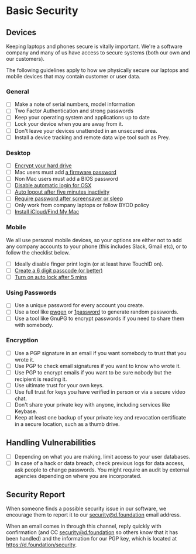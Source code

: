# Basic Security
## Devices
Keeping laptops and phones secure is vitally important. We're a software company and many of us have access to secure systems (both our own and our customers). 

The following guidelines apply to how we physically secure our laptops and mobile devices that may contain customer or user data.

### General
- [ ] Make a note of serial numbers, model information
- [ ] Two Factor Authentication and strong passwords
- [ ] Keep your operating system and applications up to date
- [ ] Lock your device when you are away from it.
- [ ] Don't leave your devices unattended in an unsecured area.
- [ ] Install a device tracking and remote data wipe tool such as Prey.

### Desktop
- [ ] [Encrypt your hard drive](https://support.apple.com/en-gb/HT204837)
- [ ] Mac users must add [a firmware password](https://support.apple.com/en-gb/HT204455) 
- [ ] Non Mac users must add a BIOS password
- [ ] [Disable automatic login for OSX](https://www.intego.com/mac-security-blog/mac-security-tip-disable-automatic-login/) 
- [ ] [Auto logout after five minutes inactivity](https://support.apple.com/en-gb/HT201988) 
- [ ] [Require password after screensaver or sleep](https://support.apple.com/en-gb/HT204379) 
- [ ] Only work from company laptops or follow BYOD policy
- [ ] [Install iCloud/Find My Mac](https://www.icloud.com/)

### Mobile
We all use personal mobile devices, so your options are either not to add any company accounts to your phone (this includes Slack, Gmail etc), or to follow the checklist below.
- [ ] Ideally disable finger print login (or at least have TouchID on).
- [ ] [Create a 6 digit passcode (or better)](http://www.cnet.com/uk/how-to/secure-your-ios-device-with-a-six-digit-passcode-on-ios-9/) 
- [ ] [Turn on auto lock after 5 mins](http://www.imore.com/how-change-auto-lock-time-your-iphone-or-ipad) 

### Using Passwords
- [ ] Use a unique password for every account you create.
- [ ] Use a tool like [pwgen](https://github.com/jbernard/pwgen) or [1password](https://1password.com) to generate random passwords.
- [ ] Use a tool like GnuPG to encrypt passwords if you need to share them with somebody.

### Encryption
- [ ] Use a PGP signature in an email if you want somebody to trust that you wrote it.
- [ ] Use PGP to check email signatures if you want to know who wrote it.
- [ ] Use PGP to encrypt emails if you want to be sure nobody but the recipient is reading it.
- [ ] Use ultimate trust for your own keys.
- [ ] Use full trust for keys you have verified in person or via a secure video chat.
- [ ] Don't share your private key with anyone, including services like Keybase.
- [ ] Keep at least one backup of your private key and revocation certificate in a secure location, such as a thumb drive.

## Handling Vulnerabilities

- [ ] Depending on what you are making, limit access to your user databases.
- [ ] In case of a hack or data breach, check previous logs for data access, ask people to change passwords. You might require an audit by external agencies depending on where you are incorporated.

## Security Report

When someone finds a possible security issue in our software, we encourage them to report it to our <security@d.foundation> email address.

When an email comes in through this channel, reply quickly with confirmation (and CC <security@d.foundation> so others know that it has been handled) and the information for our PGP key, which is located at <https://d.foundation/security>.